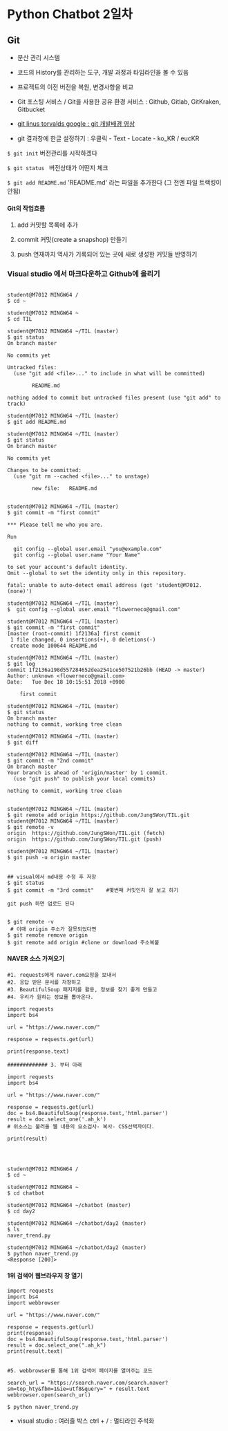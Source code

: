 #  Python Chatbot 2일차



##  Git

* 분산 관리 시스템 

* 코드의 History를 관리하는 도구, 개발 과정과 타임라인을 볼 수 있음 

* 프로젝트의 이전 버전을 복원, 변경사항을 비교 

* Git 포스팅 서비스 / Git을 사용한 공유 환경 서비스 : Github, Gitlab, GitKraken, Gitbucket 

* [git linus torvalds google : git 개발배경 영상](https://www.youtube.com/watch?v=4XpnKHJAok8)

* git 결과창에 한글 설정하기 : 우클릭 - Text - Locate - ko_KR / eucKR


 `$ git init` 버전관리를 시작하겠다

 `$ git status ` 버전상태가 어떤지 체크 

`$ git add README.md` 'README.md' 라는 파일을 추가한다 (그 전엔 파일 트랙킹이 안됨)



####  Git의 작업흐름 

1. add 커밋할 목록에 추가

1. commit 커밋(create a snapshop) 만들기

1. push 연재까지 역사가 기록되어 있는 곳에 새로 생성한 커밋들 반영하기 



### Visual studio 에서 마크다운하고 Github에 올리기

``` git

student@M7012 MINGW64 /
$ cd ~

student@M7012 MINGW64 ~
$ cd TIL

student@M7012 MINGW64 ~/TIL (master)
$ git status
On branch master

No commits yet

Untracked files:
  (use "git add <file>..." to include in what will be committed)

        README.md

nothing added to commit but untracked files present (use "git add" to track)

student@M7012 MINGW64 ~/TIL (master)
$ git add README.md

student@M7012 MINGW64 ~/TIL (master)
$ git status
On branch master

No commits yet

Changes to be committed:
  (use "git rm --cached <file>..." to unstage)

        new file:   README.md


student@M7012 MINGW64 ~/TIL (master)
$ git commit -m "first commit"

*** Please tell me who you are.

Run

  git config --global user.email "you@example.com"
  git config --global user.name "Your Name"

to set your account's default identity.
Omit --global to set the identity only in this repository.

fatal: unable to auto-detect email address (got 'student@M7012.(none)')

student@M7012 MINGW64 ~/TIL (master)
$  git config --global user.email "flowerneco@gmail.com"

student@M7012 MINGW64 ~/TIL (master)
$ git commit -m "first commit"
[master (root-commit) 1f2136a] first commit
 1 file changed, 0 insertions(+), 0 deletions(-)
 create mode 100644 README.md

student@M7012 MINGW64 ~/TIL (master)
$ git log
commit 1f2136a198d557284652dea2541ce507521b26bb (HEAD -> master)
Author: unknown <flowerneco@gmail.com>
Date:   Tue Dec 18 10:15:51 2018 +0900

    first commit

student@M7012 MINGW64 ~/TIL (master)
$ git status
On branch master
nothing to commit, working tree clean

student@M7012 MINGW64 ~/TIL (master)
$ git diff

student@M7012 MINGW64 ~/TIL (master)
$ git commit -m "2nd commit"
On branch master
Your branch is ahead of 'origin/master' by 1 commit.
  (use "git push" to publish your local commits)

nothing to commit, working tree clean


student@M7012 MINGW64 ~/TIL (master)
$ git remote add origin https://github.com/JungSWon/TIL.git
student@M7012 MINGW64 ~/TIL (master)
$ git remote -v
origin  https://github.com/JungSWon/TIL.git (fetch)
origin  https://github.com/JungSWon/TIL.git (push)

student@M7012 MINGW64 ~/TIL (master)
$ git push -u origin master


## visual에서 md내용 수정 후 저장
$ git status
$ git commit -m "3rd commit"    #몇번째 커밋인지 잘 보고 하기 

git push 하면 업로드 된다  


```

``` git
$ git remote -v 
 # 이때 origin 주소가 잘못되었다면 
$ git remote remove origin 
$ git remote add origin #clone or download 주소복붙
```





#### NAVER 소스 가져오기

```visual
#1. requests에게 naver.com요청을 보내서
#2. 응답 받은 문서를 저장하고 
#3. BeautifulSoup 패지지를 활용, 정보를 찾기 좋게 만들고 
#4. 우리가 원하는 정보를 뽑아온다. 

import requests
import bs4

url = "https://www.naver.com/" 

response = requests.get(url)

print(response.text)

############# 3. 부터 아래 

import requests
import bs4

url = "https://www.naver.com/" 

response = requests.get(url)
doc = bs4.BeautifulSoup(response.text,'html.parser')
result = doc.select_one('.ah_k')
# 위소스는 불러올 웹 내용의 요소검사- 복사- CSS선택자이다. 

print(result)



```

```

student@M7012 MINGW64 /
$ cd ~

student@M7012 MINGW64 ~
$ cd chatbot

student@M7012 MINGW64 ~/chatbot (master)
$ cd day2

student@M7012 MINGW64 ~/chatbot/day2 (master)
$ ls
naver_trend.py

student@M7012 MINGW64 ~/chatbot/day2 (master)
$ python naver_trend.py
<Response [200]>

```



####  1위 검색어 웹브라우저 창 열기 

``` visual
import requests
import bs4
import webbrowser

url = "https://www.naver.com/" 

response = requests.get(url)
print(response)
doc = bs4.BeautifulSoup(response.text,'html.parser')
result = doc.select_one(".ah_k")
print(result.text)


#5. webbrowser를 통해 1위 검색어 페이지를 열어주는 코드  

search_url = "https://search.naver.com/search.naver?sm=top_hty&fbm=1&ie=utf8&query=" + result.text
webbrowser.open(search_url)
```

`$ python naver_trend.py `







* visual studio : 여러줄 박스 ctrl + /  : 멀티라인 주석화